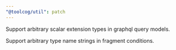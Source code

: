 ```yaml
---
"@toolcog/util": patch
---
```


Support arbitrary scalar extension types in graphql query models.

Support arbitrary type name strings in fragment conditions.
